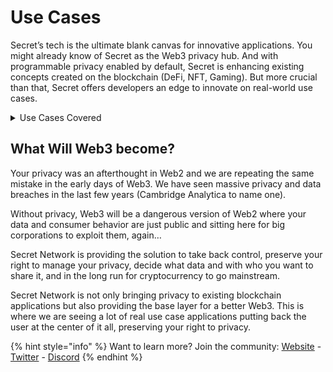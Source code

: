# Use Cases

Secret’s tech is the ultimate blank canvas for innovative applications. You might already know of Secret as the Web3 privacy hub. And with programmable privacy enabled by default, Secret is enhancing existing concepts created on the blockchain (DeFi, NFT, Gaming). But more crucial than that, Secret offers developers an edge to innovate on real-world use cases.

<details>

<summary>Use Cases Covered</summary>

[Decentralized Finance (DeFi)](decentralized-finance-defi.md)

[Art And Digital Media](art-and-digital-media.md)

[Gaming](gaming.md)

[Data Privacy](data-privacy.md)

[Payments And Transactions](payments-and-transactions.md)

[Communication](communication.md)

</details>

## What Will Web3 become?

Your privacy was an afterthought in Web2 and we are repeating the same mistake in the early days of Web3. We have seen massive privacy and data breaches in the last few years (Cambridge Analytica to name one).

Without privacy, Web3 will be a dangerous version of Web2 where your data and consumer behavior are just public and sitting here for big corporations to exploit them, again…

Secret Network is providing the solution to take back control, preserve your right to manage your privacy, decide what data and with who you want to share it, and in the long run for cryptocurrency to go mainstream.

Secret Network is not only bringing privacy to existing blockchain applications but also providing the base layer for a better Web3. This is where we are seeing a lot of real use case applications putting back the user at the center of it all, preserving your right to privacy.

{% hint style="info" %}
Want to learn more? Join the community: [Website](https://scrt.network/) - [Twitter](https://twitter.com/SecretNetwork) - [Discord](https://chat.scrt.network/)
{% endhint %}

